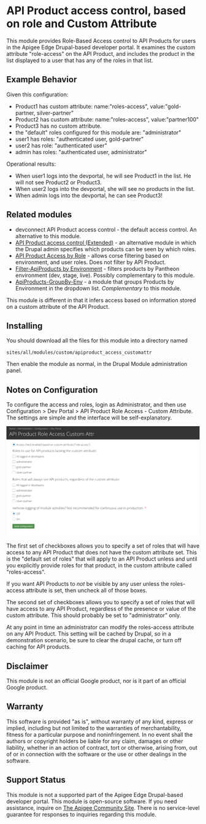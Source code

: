 # API Product access control, based on role and Custom Attribute

This module provides Role-Based Access control to API Products for users in the Apigee
Edge Drupal-based developer portal. It examines the custom attribute "role-access" on the API Product,
and includes the product in the list displayed to a user that has  any of the roles in that list.

## Example Behavior

Given this configuration:

* Product1 has custom attribute: name:"roles-access", value:"gold-partner, silver-partner"
* Product2 has custom attribute: name:"roles-access", value:"partner100"
* Product3 has no custom attribute.
* the "default" roles configured for this module are: "administrator"
* user1 has roles: "authenticated user, gold-partner"
* user2 has role: "authenticated user"
* admin has roles: "authenticated user, administrator"

Operational results:

* When user1 logs into the devportal, he will see Product1 in the list.  He will not see Product2 or Product3.
* When user2 logs into the devportal, she will see no products in the list.
* When admin logs into the devportal, he can see Product3!



## Related modules

* devconnect API Product access control - the default access control. An alternative to this module.
* [API Product access control (Extended)](https://github.com/DinoChiesa/Edge-DevPortal-ApiProducts-Access-Extended) - an alternative module in which the Drupal admin specifies which products can be seen by which roles.
* [API Product Access by Role](https://github.com/DinoChiesa/Edge-DevPortal-Filter-ApiProducts-ByRole) - allows corse filtering based on environment, and user roles. Does not filter by API Product.
* [Filter-ApiProducts by Environment](https://github.com/DinoChiesa/Edge-DevPortal-Filter-ApiProducts) - filters products by Pantheon environment (dev, stage, live). Possibly complementary to this module.
* [ApiProducts-GroupBy-Env](https://github.com/DinoChiesa/Edge-DevPortal-ApiProducts-GroupBy-Env) - a module that groups Products by Environment in the dropdown list.  _Complementary_ to this module.

This module is different in that it infers access based on information stored on a custom attribute of the API Product.


## Installing

You should download all the files for this module into a directory named
```
sites/all/modules/custom/apiproduct_access_customattr
```
Then enable the module as normal,
in the Drupal Module administration panel.


## Notes on Configuration

To configure the access and roles, login as Administrator, and then use
Configuration > Dev Portal > API Product Role Access - Custom Attribute.
The settings are simple and the interface will be self-explanatory.

![admin config panel](images/screenshot-20180821-173741.png "Admin Panel Snap 1")

The first set of checkboxes allows you to specify a set of roles that will
have access to any API Product that does not have the custom attribute
set. This is the "default set of roles" that will apply to an API
Product unless and until you explicitly provide roles for that product,
in the custom attribute called "roles-access".

If you want API Products to _not_ be visible by any user unless the
roles-access attribute is set, then uncheck all of those boxes.


The second set of checkboxes allows you to specify a set of roles that
will have access to any API Product, regardless of the presence or value
of the custom attribute. This should probably be set to "administrator"
only.

At any point in time an administrator can modify the roles-access
attribute on any API Product. This setting will be cached by Drupal, so
in a demonstration scenario, be sure to clear the drupal cache, or turn
off caching for API products.


## Disclaimer

This module is not an official Google product, nor is it part of an official Google product.


## Warranty

This software is provided "as is", without warranty of any kind, express or implied,
including but not limited to the warranties of merchantability, fitness for a particular
purpose and noninfringement. In no event shall the authors or copyright holders be
liable for any claim, damages or other liability, whether in an action of contract, tort
or otherwise, arising from, out of or in connection with the software or the use or
other dealings in the software.

## Support Status

This module is not a supported part of the Apigee Edge Drupal-based developer portal.
This module is open-source software. If you need assistance, inquire on
[The Apigee Community Site](https://community.apigee.com).  There is no service-level
guarantee for responses to inquiries regarding this module.
